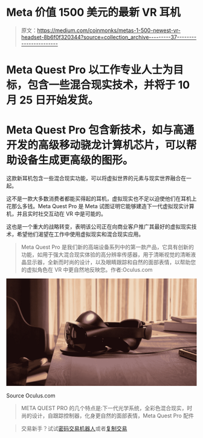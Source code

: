 # Meta 价值 1500 美元的最新 VR 耳机

> 原文：<https://medium.com/coinmonks/metas-1-500-newest-vr-headset-8b6f0f320344?source=collection_archive---------37----------------------->

# Meta Quest Pro 以工作专业人士为目标，包含一些混合现实技术，并将于 10 月 25 日开始发货。

# Meta Quest Pro 包含新技术，如与高通开发的高级移动骁龙计算机芯片，可以帮助设备生成更高级的图形。

这款新耳机包含一些混合现实功能，可以将虚拟世界的元素与现实世界融合在一起。

这不是一款大多数消费者都能买得起的耳机，虚拟现实也不足以迫使他们在耳机上花那么多钱。Meta Quest Pro 是 Meta 试图证明它能够建造下一代虚拟现实计算机，并且实时社交互动在 VR 中是可能的。

这也是一个重大的战略转变，表明该公司正在向商业客户推广其最好的虚拟现实技术，希望他们渴望在工作中使用虚拟现实和混合现实应用。

> Meta Quest Pro 是我们新的高端设备系列中的第一款产品，它具有创新的功能，如用于强大混合现实体验的高分辨率传感器，用于清晰视觉的清晰液晶显示器，全新而时尚的设计，以及眼睛跟踪和自然的面部表情，以帮助您的虚拟角色在 VR 中更自然地反映您。作者:Oculus.com

![](img/6fdf8132185df735d1e3a45df0d5324b.png)

Source Oculus.com

> META QUEST PRO 的几个特点是:下一代光学系统，全彩色混合现实，时尚的设计，自跟踪控制器，化身更自然的面部表情，Meta Quest Pro 配件

> 交易新手？试试[密码交易机器人](/coinmonks/crypto-trading-bot-c2ffce8acb2a)或者[复制交易](/coinmonks/top-10-crypto-copy-trading-platforms-for-beginners-d0c37c7d698c)